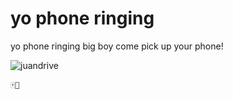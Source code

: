 # yo phone ringing
  yo phone ringing
  big boy come pick up your phone!

  <img src="https://es.wikipedia.org/wiki/Microsoft_OneDrive" alt="juandrive">

  ```
  🀄🥡
  ```
